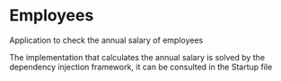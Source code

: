 # Employees

Application to check the annual salary of employees

The implementation that calculates the annual salary is solved by the dependency injection framework, it can be consulted in the Startup file